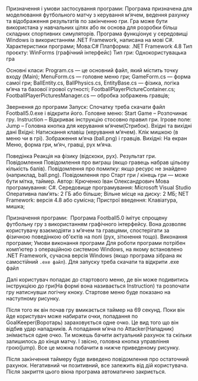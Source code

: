Призначення і умови застосування програми:
Програма призначена для моделювання футбольного матчу з керування
м’ячем, ведення рахунку та відображення результатів по закінченню гри. Гра
може бути використана у навчальних цілях або як основа для розробки більш
складних спортивних симуляторів. Програма функціонує у середовищі Windows
із використанням .NET Framework, написана на мові C#.
Характеристики програми;
Мова:C#
Платформа: .NET Framework 4.8
Тип проєкту: WinForms (графічний інтерфейс)
Тип гри: Однокористувацька гра

Основні класи:
Program.cs — це основний файл, який містить точку входу (Main);
MenuForm.cs — головне меню гри;
GameForm.cs — форма самої гри;
BallEntity.cs, BallPhysics.cs, EntityBase.cs — фізика, логіка
м’яча та базової ігрової сутності;
FootballPlayerPictureContainer.cs;
FootballPlayerPicturesManager.cs — обробка зображень гравців;

Звернення до програми
Запуск:
Спочатку треба скачати файл Football5.0.exe і відкрити його.
Головне меню:
Start Game – Розпочинає гру.
Instruction – Відкриває інструкцію стосовно правил гри.
Ігрове поле:
Jump – Головна кнопка для керування м’ячем(Стрибок).
Вхідні та вихідні дані
Вхідні:
Натискання клавіш (керування м’ячем).
Клік мишкою (в меню чи в грі).
Зображення м’яча (ball.png) і гравців.
Вихідні:
На екран
Меню, форма гри, м’яч, гравці, рух м’яча.



Поведінка
Реакція на фізику (відскоки, рух).
Результат гри.
Повідомлення
Повідомлення про виграш (якщо гравець набрав цільову кількість балів).
Повідомлення про помилку: якщо ресурс не знайдено (наприклад,
ball.png).
Повідомлення про Старт гри / кінець гри — може бути мітка, таймер.
Автор: Крюченко Іван Олександрович
Мова програмування: С#.
Середовище програмування: Microsoft Visual Studio
Оперативна пам’ять: 2 ГБ або більше;
Вільне місце на диску: 2 МБ;
NET Framework: версія 4.8 або сумісна;
Пристрої введення: Клавіатура, мишка;

Призначення програми: 
Програма Football5.0 імітує спрощену футбольну гру з використанням
графічного інтерфейсу. Вона дозволяє користувачу взаємодіяти з м’ячем та
гравцями, спостерігати за фізичною поведінкою об&#39;єктів на полі (рух, зіткнення
тощо). Виконання програми;
Умови виконання програми
Для роботи програми потрібен комп’ютер з операційною системою
Windows, на якому встановлено .NET Framework, сучасна версія Windows
(якщо програма зібрана як самостійний `.exe файл`).
Для запуску треба скачати та відкрити .exe файл

Далі користувач попадає до стартового меню, де він може подивитись
інструкцією до гри(На формі вона називається Instruction) та розпочати гру
натиснувши логічну кноку. Стартове меню буде показано на наступному
рисунку.




Після того як він почав гру вмикається таймер на 69 секунд. Поки він йде
користувач може набирати очки, попадання по GoalKeeper(Воротарь)
зараховується одне очко. Це вид того що він відбив удар нападників. А
попадання м’яча по Attacker(Нападник) знімається одне очко. Ти можешь
бачити актуальний рахунок та скільки залишилось до кінця матчу. І звісно,
головна кнопка управління грою(jump). Все це можна побачити в нижче
приведеному рисунку.


Після закінчення таймеру буде виведено повідомлення про остаточний
рахунок. Негативний чи позитивний, все залежить від дій користувача. Після
закриття цього вікна програма автоматично закриється.
